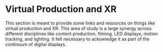 # Virtual Production and XR

This section is meant to provide some links and resources on things like virtual production and XR. This area of study is a large synergy across different disciplines like content production, filming, LED displays, motion tracking, and lighting. It felt necessary to ackowledge it as part of the continuum of digital displays.
